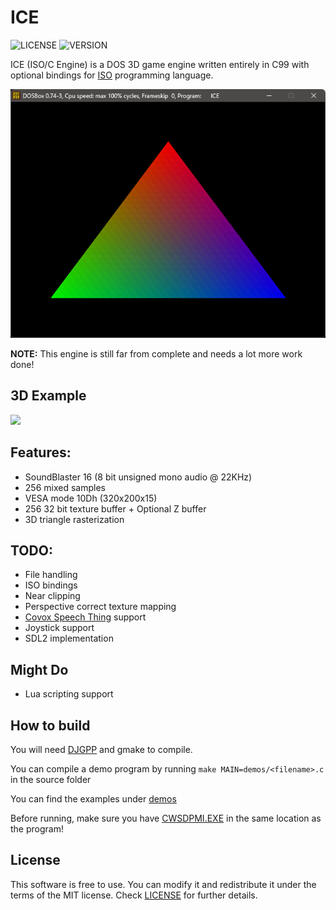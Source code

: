 # ICE
![LICENSE](https://img.shields.io/badge/LICENSE-MIT-green.svg) ![VERSION](https://img.shields.io/badge/BUILD-3-blue)

ICE (ISO/C Engine) is a DOS 3D game engine written entirely in C99 with optional bindings for [ISO](https://github.com/0x1ED1CE/ISO) programming language.

<img src="/screenshots/triangle.png?raw=true">

**NOTE:** This engine is still far from complete and needs a lot more work done!

## 3D Example

<img src="/screenshots/miku.gif?raw=true">

## Features:
- SoundBlaster 16 (8 bit unsigned mono audio @ 22KHz)
- 256 mixed samples
- VESA mode 10Dh (320x200x15)
- 256 32 bit texture buffer + Optional Z buffer
- 3D triangle rasterization

## TODO:
- File handling
- ISO bindings
- Near clipping
- Perspective correct texture mapping
- [Covox Speech Thing](https://en.wikipedia.org/wiki/Covox_Speech_Thing) support
- Joystick support
- SDL2 implementation

## Might Do
- Lua scripting support

## How to build
You will need [DJGPP](https://github.com/andrewwutw/build-djgpp) and gmake to compile.

You can compile a demo program by running ``make MAIN=demos/<filename>.c`` in the source folder

You can find the examples under [demos](src/demos)

Before running, make sure you have [CWSDPMI.EXE](http://sandmann.dotster.com/cwsdpmi/) in the same location as the program!

## License
This software is free to use. You can modify it and redistribute it under the terms of the 
MIT license. Check [LICENSE](LICENSE) for further details.
